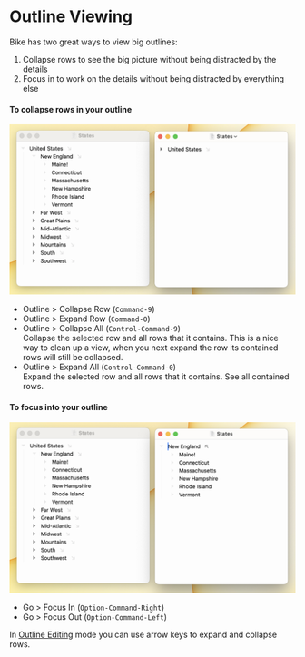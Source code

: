 # Outline Viewing

Bike has two great ways to view big outlines:

1. Collapse rows to see the big picture without being distracted by the details
2. Focus in to work on the details without being distracted by everything else

#### To collapse rows in your outline

![Collapse](../.gitbook/assets/Folding.png)

* Outline > Collapse Row (`Command-9`)
* Outline > Expand Row (`Command-0`)
* Outline > Collapse All (`Control-Command-9`)\
  Collapse the selected row and all rows that it contains. This is a nice way to clean up a view, when you next expand the row its contained rows will still be collapsed.
* Outline > Expand All (`Control-Command-0`)\
  Expand the selected row and all rows that it contains. See all contained rows.

#### To focus into your outline

![Focus In](../.gitbook/assets/Focusing.png)

* Go > Focus In (`Option-Command-Right`)
* Go > Focus Out (`Option-Command-Left`)

In [Outline Editing](outline-editing.md) mode you can use arrow keys to expand and collapse rows.
